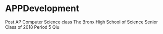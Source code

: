 # APPDevelopment
Post AP Computer Science class
The Bronx High School of Science 
Senior Class of 2018 
Period 5 Qiu
